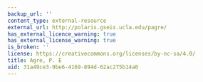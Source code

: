 ```yaml
---
backup_url: ''
content_type: external-resource
external_url: http://polaris.gseis.ucla.edu/pagre/
has_external_licence_warning: true
has_external_license_warning: true
is_broken: ''
license: https://creativecommons.org/licenses/by-nc-sa/4.0/
title: Agre, P. E
uid: 31a49ce3-9be6-4169-894d-62ac275b14a0
---
```

